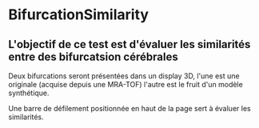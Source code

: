 # BifurcationSimilarity

## L'objectif de ce test est d'évaluer les similarités entre des bifurcatsion cérébrales

Deux bifurcations seront présentées dans un display 3D,
l'une est une originale (acquise depuis une MRA-TOF)
l'autre est le fruit d'un modèle synthétique.

Une barre de défilement positionnée en haut de la page sert à évaluer les similarités.

